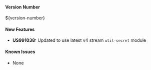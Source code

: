 #### Version Number
${version-number}

#### New Features
 - **US991038:** Updated to use latest v4 stream `util-secret` module

#### Known Issues
 - None

